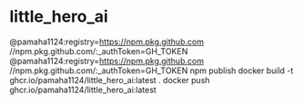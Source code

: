 # little_hero_ai
@pamaha1124:registry=https://npm.pkg.github.com
//npm.pkg.github.com/:_authToken=GH_TOKEN
@pamaha1124:registry=https://npm.pkg.github.com
//npm.pkg.github.com/:_authToken=GH_TOKEN
npm publish
docker build -t ghcr.io/pamaha1124/little_hero_ai:latest .
docker push ghcr.io/pamaha1124/little_hero_ai:latest
